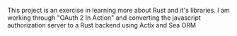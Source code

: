 This project is an exercise in learning more about Rust and it's libraries.
I am working through "OAuth 2 In Action" and converting the javascript authorization
server to a Rust backend using Actix and Sea ORM
